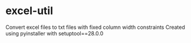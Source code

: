 # excel-util
Convert excel files to txt files with fixed column width constraints
Created using pyinstaller with setuptool==28.0.0

